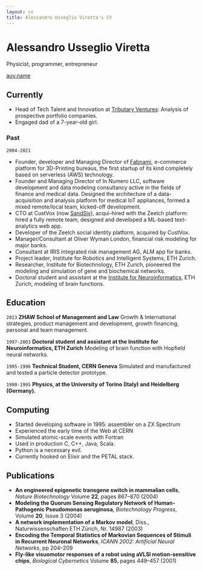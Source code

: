 ```yaml
---
layout: cv
title: Alessandro Usseglio Viretta's CV
---
```

# Alessandro Usseglio Viretta
Physicist, programmer, entrepreneur

<div id="webaddress">
<a href="me@auv.name">auv.name</a>
</div>


## Currently

* Head of Tech Talent and Innovation at [Tributary Ventures](https://tributaryventures.com): Analysis of prospective portfolio companies.
* Engaged dad of a 7-year-old girl.

### Past

`2004-2021`
* Founder, developer and Managing Director of [Fabnami](https://fabnami.com), e-commerce platform for 3D-Printing bureaus, the first startup of its kind completely based on serverless (AWS) technology.
* Founder and Managing Director of In Numero LLC, software development and data modeling consultancy active in the fields of finance and medical data. Designed the architecture of a data-acquisition and analysis platform for medical IoT appliances, formed a mixed remote/local team, kicked-off development.
* CTO at CustVox (now [SandSiv](https://sandsiv.com)), acqui-hired with the Zeelch platform: hired a fully remote team, designed and developed a ML-based text-analytics web app.
* Developer of the Zeelch social identity platform, acquired by CustVox.
* Manager/Consultant at Oliver Wyman London, financial risk modeling for major banks.
* Consultant at IRIS integrated risk management AG, ALM app for banks.
* Project leader, Institute for Robotics and Intelligent Systems, ETH Zurich.
* Researcher, Institute for Biotechnology, ETH Zurich, pioneered the modeling and simulation of gene and biochemical networks.
* Doctoral student and assistant at the [Institute for Neuroinformatics](https://www.ini.uzh.ch/~ale/), ETH Zurich, modeling of brain functions.

## Education
`2013`
__ZHAW School of Management and Law__
Growth & International strategies, product management and development, growth financing, personal and team management.

`1997-2003`
__Doctoral student and assistant at the Institute for Neuroinformatics, ETH Zurich__
Modeling of brain function with Hopfield neural networks.

`1995-1996`
__Technical Student, CERN Geneva__
Simulated and manufactured and tested a particle detector prototype.

`1990-1995`
__Physics, at the University of Torino (Italy) and Heidelberg (Germany).__

## Computing

* Started developing software in 1995: assembler on a ZX Spectrum
* Experienced the early time of the Web at CERN
* Simulated atomic-scale events with Fortran
* Used in production C, C++, Java, Scala.
* Python is a necessary evil.
* Currently hooked on Elixir and the PETAL stack.

## Publications

* __An engineered epigenetic transgene switch in mammalian cells__, *Nature Biotechnology* Volume __22__, pages 867–870 (2004)
* __Modeling the Quorum Sensing Regulatory Network of Human-Pathogenic Pseudomonas aeruginosa__, *Biotechnology Progress*, Volume __20__, Issue 3 (2004)
* __A network implementation of a Markov model__, Diss., Naturwissenschaften ETH Zürich, Nr. 14987 (2003)
* __Encoding the Temporal Statistics of Markovian Sequences of Stimuli in Recurrent Neuronal Networks__, *ICANN 2002: Artificial Neural Networks*, pp 204–209
* __Fly-like visuomotor responses of a robot using aVLSI motion-sensitive chips__, *Biological Cybernetics* Volume __85__, pages 449–457 (2001)



